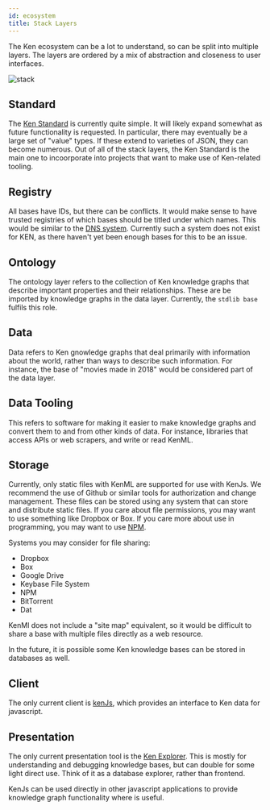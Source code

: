 ```yaml
---
id: ecosystem
title: Stack Layers
---
```


The Ken ecosystem can be a lot to understand, so can be split into multiple layers. The layers are ordered by a mix of abstraction and closeness to user interfaces.

![stack](/img/stack.png)

## Standard

The [Ken Standard](/docs/kenStandard/base) is currently quite simple. It will likely expand somewhat as future functionality is requested. In particular, there may eventually be a large set of "value" types. If these extend to varieties of JSON, they can become numerous. Out of all of the stack layers, the Ken Standard is the main one to incoorporate into projects that want to make use of Ken-related tooling.

## Registry

All bases have IDs, but there can be conflicts. It would make sense to have trusted registries of which bases should be titled under which names. This would be similar to the [DNS system](https://en.wikipedia.org/wiki/Domain_Name_System). Currently such a system does not exist for KEN, as there haven't yet been enough bases for this to be an issue.

## Ontology

The ontology layer refers to the collection of Ken knowledge graphs that describe important properties and their relationships. These are be imported by knowledge graphs in the data layer. Currently, the `stdlib base` fulfils this role.

## Data

Data refers to Ken gnowledge graphs that deal primarily with information about the world, rather than ways to describe such information. For instance, the base of "movies made in 2018" would be considered part of the data layer.

## Data Tooling

This refers to software for making it easier to make knowledge graphs and convert them to and from other kinds of data. For instance, libraries that access APIs or web scrapers, and write or read KenML.

## Storage

Currently, only static files with KenML are supported for use with KenJs. We recommend the use of Github or similar tools for authorization and change management. These files can be stored using any system that can store and distribute static files. If you care about file permissions, you may want to use something like Dropbox or Box. If you care more about use in programming, you may want to use [NPM](https://www.npmjs.com).

Systems you may consider for file sharing:

- Dropbox
- Box
- Google Drive
- Keybase File System
- NPM
- BitTorrent
- Dat

KenMl does not include a "site map" equivalent, so it would be difficult to share a base with multiple files directly as a web resource.

In the future, it is possible some Ken knowledge bases can be stored in databases as well.

## Client

The only current client is [kenJs](/docs/kenjs), which provides an interface to Ken data for javascript.

## Presentation

The only current presentation tool is the [Ken Explorer](/docs/kenExplorer). This is mostly for understanding and debugging knowledge bases, but can double for some light direct use. Think of it as a database explorer, rather than frontend.

KenJs can be used directly in other javascript applications to provide knowledge graph functionality where is useful.
